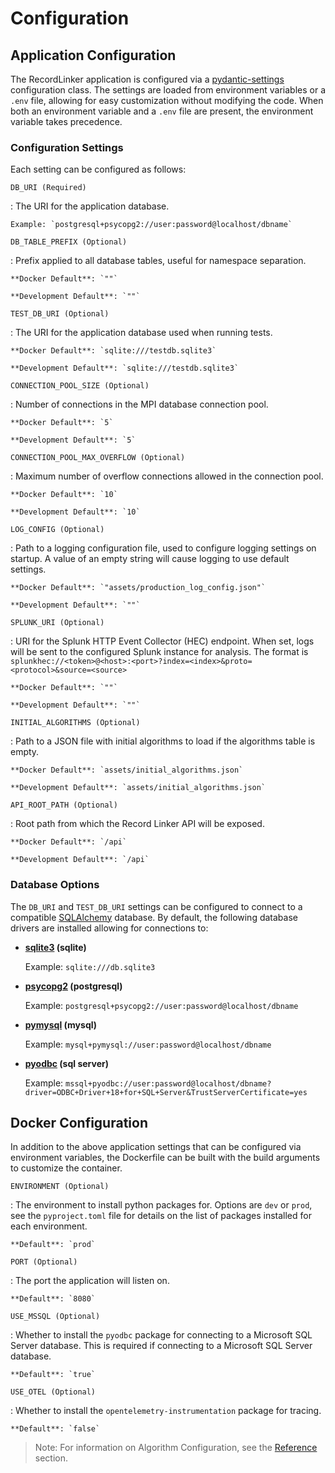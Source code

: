 # Configuration


## Application Configuration

The RecordLinker application is configured via a
[pydantic-settings](https://docs.pydantic.dev/latest/concepts/pydantic_settings/)
configuration class. The settings are loaded from environment variables or a `.env` file,
allowing for easy customization without modifying the code.  When both an environment 
variable and a `.env` file are present, the environment variable takes precedence.


### Configuration Settings

Each setting can be configured as follows:

`DB_URI (Required)`

:   The URI for the application database.

    Example: `postgresql+psycopg2://user:password@localhost/dbname`

`DB_TABLE_PREFIX (Optional)`

:   Prefix applied to all database tables, useful for namespace separation.

    **Docker Default**: `""`

    **Development Default**: `""`

`TEST_DB_URI (Optional)`

:   The URI for the application database used when running tests.

    **Docker Default**: `sqlite:///testdb.sqlite3`

    **Development Default**: `sqlite:///testdb.sqlite3`

`CONNECTION_POOL_SIZE (Optional)`

:   Number of connections in the MPI database connection pool.

    **Docker Default**: `5`

    **Development Default**: `5`

`CONNECTION_POOL_MAX_OVERFLOW (Optional)`

:   Maximum number of overflow connections allowed in the connection pool.

    **Docker Default**: `10`

    **Development Default**: `10`

`LOG_CONFIG (Optional)`

:   Path to a logging configuration file, used to configure logging settings on startup.
    A value of an empty string will cause logging to use default settings.

    **Docker Default**: `"assets/production_log_config.json"`

    **Development Default**: `""`

`SPLUNK_URI (Optional)`

:   URI for the Splunk HTTP Event Collector (HEC) endpoint. When set, logs will be sent to
    the configured Splunk instance for analysis. The format is
    `splunkhec://<token>@<host>:<port>?index=<index>&proto=<protocol>&source=<source>`

    **Docker Default**: `""`

    **Development Default**: `""`

`INITIAL_ALGORITHMS (Optional)`

:   Path to a JSON file with initial algorithms to load if the algorithms table is empty.

    **Docker Default**: `assets/initial_algorithms.json`

    **Development Default**: `assets/initial_algorithms.json`

`API_ROOT_PATH (Optional)`

:   Root path from which the Record Linker API will be exposed.

    **Docker Default**: `/api`

    **Development Default**: `/api`


### Database Options

The `DB_URI` and `TEST_DB_URI` settings can be configured to connect to a compatible
[SQLAlchemy](https://www.sqlalchemy.org/) database.  By default, the following database
drivers are installed allowing for connections to:

- **[sqlite3](https://docs.python.org/3/library/sqlite3.html) (sqlite)**

    Example: `sqlite:///db.sqlite3`

- **[psycopg2](https://www.psycopg.org/) (postgresql)**

    Example: `postgresql+psycopg2://user:password@localhost/dbname`

- **[pymysql](https://pymysql.readthedocs.io/en/latest/) (mysql)**

    Example: `mysql+pymysql://user:password@localhost/dbname`

- **[pyodbc](https://github.com/mkleehammer/pyodbc/wiki) (sql server)**

    Example: `mssql+pyodbc://user:password@localhost/dbname?driver=ODBC+Driver+18+for+SQL+Server&TrustServerCertificate=yes`


## Docker Configuration

In addition to the above application settings that can be configured via environment variables,
the Dockerfile can be built with the build arguments to customize the container.

`ENVIRONMENT (Optional)`

:   The environment to install python packages for.  Options are `dev` or `prod`, see the 
    `pyproject.toml` file for details on the list of packages installed for each environment.

    **Default**: `prod`

`PORT (Optional)`

:   The port the application will listen on.

    **Default**: `8080`

`USE_MSSQL (Optional)`

:   Whether to install the `pyodbc` package for connecting to a Microsoft SQL Server database.
    This is required if connecting to a Microsoft SQL Server database.

    **Default**: `true`

`USE_OTEL (Optional)`

:   Whether to install the `opentelemetry-instrumentation` package for tracing.

    **Default**: `false`


> Note: For information on Algorithm Configuration, see the [Reference](reference.md) section.
